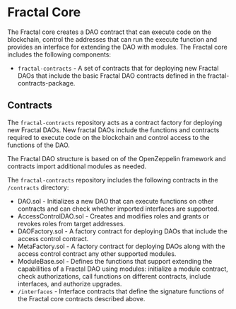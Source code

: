 # Fractal Core

The Fractal core creates a DAO contract that can execute code on the blockchain, control the addresses that can run the execute function and provides an interface for extending the DAO with modules. The Fractal core includes the following components:

* `fractal-contracts` - A set of contracts that for deploying new Fractal DAOs that include the basic Fractal DAO contracts defined in the fractal-contracts-package.

## Contracts

The `fractal-contracts` repository acts as a contract factory for deploying new Fractal DAOs. New fractal DAOs include the functions and contracts required to execute code on the blockchain and control access to the functions of the DAO.

The Fractal DAO structure is based on of the OpenZeppelin framework and contracts import additional modules as needed.

The `fractal-contracts` repository includes the following contracts in the `/contracts` directory:

* DAO.sol - Initializes a new DAO that can execute functions on other contracts and can check whether imported interfaces are supported.
* AccessControlDAO.sol - Creates and modifies roles and grants or revokes roles from target addresses.
* DAOFactory.sol - A factory contract for deploying DAOs that include the access control contract.
* MetaFactory.sol - A factory contract for deploying DAOs along with the access control contract any other supported modules.
* ModuleBase.sol - Defines the functions that support extending the capabilities of a Fractal DAO using modules: initialize a module contract, check authorizations, call functions on different contracts, include interfaces, and authorize upgrades.
* `/interfaces` - Interface contracts that define the signature functions of the Fractal core contracts described above.
